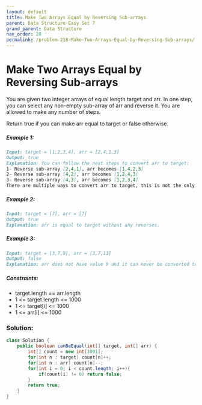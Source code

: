 ```yaml
---
layout: default
title: Make Two Arrays Equal by Reversing Sub-arrays
parent: Data Structure Easy Set 7
grand_parent: Data Structure
nav_order: 28
permalink: /problem-218-Make-Two-Arrays-Equal-by-Reversing-Sub-arrays/
---
```

# Make Two Arrays Equal by Reversing Sub-arrays
You are given two integer arrays of equal length target and arr. In one step, you can select any non-empty sub-array of arr and reverse it. You are allowed to make any number of steps.

Return true if you can make arr equal to target or false otherwise.

##### Example 1:
```markdown
Input: target = [1,2,3,4], arr = [2,4,1,3]
Output: true
Explanation: You can follow the next steps to convert arr to target:
1- Reverse sub-array [2,4,1], arr becomes [1,4,2,3]
2- Reverse sub-array [4,2], arr becomes [1,2,4,3]
3- Reverse sub-array [4,3], arr becomes [1,2,3,4]
There are multiple ways to convert arr to target, this is not the only way to do so.
```
##### Example 2:
```markdown
Input: target = [7], arr = [7]
Output: true
Explanation: arr is equal to target without any reverses.
```
##### Example 3:
```markdown
Input: target = [3,7,9], arr = [3,7,11]
Output: false
Explanation: arr does not have value 9 and it can never be converted to target.
```
##### Constraints:
* target.length == arr.length
* 1 <= target.length <= 1000
* 1 <= target[i] <= 1000
* 1 <= arr[i] <= 1000

### Solution:
```java
class Solution {
    public boolean canBeEqual(int[] target, int[] arr) {
        int[] count = new int[1001];
        for(int n : target) count[n]++;
        for(int n : arr) count[n]--;
        for(int i = 0; i < count.length; i++){
            if(count[i] != 0) return false;
        }
        return true;
    }
}
```